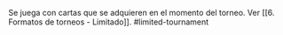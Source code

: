 Se juega con cartas que se adquieren en el momento del torneo. Ver [[6. Formatos de torneos - Limitado]].
#limited-tournament